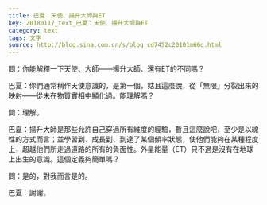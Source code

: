 ```yaml
---
title: 巴夏：天使、揚升大師與ET
key: 20180117_text_巴夏：天使、揚升大師與ET
category: text
tags: 文字
source: http://blog.sina.com.cn/s/blog_cd7452c20101m66q.html
---
```


問：你能解釋一下天使、大師——揚升大師、還有ET的不同嗎？

巴夏：你們通常稱作天使意識的，是第一個，姑且這麼說，從「無限」分裂出來的映射——從未在物質實相中顯化過。能理解嗎？

問：理解。

巴夏：揚升大師是那些允許自己穿過所有維度的經驗，暫且這麼說吧，至少是以線性的方式而言；並學習到、成長到、到達了某個頻率狀態，使他們能夠在某種程度上，超越他們所走過道路的所有的負面性。外星能量（ET）只不過是沒有在地球上出生的意識。這個定義夠簡單嗎？

問：是的，對我而言是的。

巴夏：謝謝。
